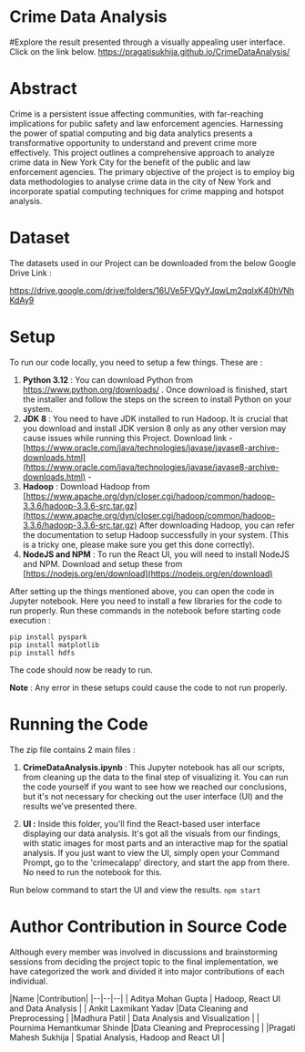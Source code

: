﻿# Crime Data Analysis

#Explore the result presented through a visually appealing user interface. Click on the link below.
https://pragatisukhija.github.io/CrimeDataAnalysis/


# Abstract

Crime is a persistent issue affecting communities, with far-reaching implications for public safety and law enforcement agencies. Harnessing the power of spatial computing and big data analytics presents a transformative opportunity to understand and prevent crime more effectively. This project outlines a comprehensive approach to analyze crime data in New York City for the benefit of the public and law enforcement agencies. The primary objective of the project is to employ big data methodologies to analyse crime data in the city of New York and incorporate spatial computing techniques for crime mapping and hotspot analysis.

# Dataset

The datasets used in our Project can be downloaded from the below Google Drive Link :

https://drive.google.com/drive/folders/16UVe5FVQyYJqwLm2qqlxK40hVNhKdAy9

# Setup
To run our code locally, you need to setup a few things. These are : 

 1. **Python 3.12** : You can download Python from https://www.python.org/downloads/ . Once download is finished, start the installer and follow the steps on the screen to install Python on your system.
 2.  **JDK 8** :  You need to have JDK installed to run Hadoop. It is crucial that you download and install JDK version 8 only as any other version may cause issues while running this Project. Download link - [https://www.oracle.com/java/technologies/javase/javase8-archive-downloads.html](https://www.oracle.com/java/technologies/javase/javase8-archive-downloads.html) -
 3.  **Hadoop** : Download Hadoop from [https://www.apache.org/dyn/closer.cgi/hadoop/common/hadoop-3.3.6/hadoop-3.3.6-src.tar.gz](https://www.apache.org/dyn/closer.cgi/hadoop/common/hadoop-3.3.6/hadoop-3.3.6-src.tar.gz)
 After downloading Hadoop, you can refer the documentation to setup Hadoop successfully in your system. (This is a tricky one, please make sure you get this done correctly).
 4.  **NodeJS and NPM** : To run the React UI, you will need to install NodeJS and NPM. Download and setup these from [https://nodejs.org/en/download](https://nodejs.org/en/download)


After setting up the things mentioned above, you can open the code in Jupyter notebook. Here you need to install a few libraries for the code to run properly. Run these commands in the notebook before starting code execution : 

    pip install pyspark
    pip install matplotlib
    pip install hdfs

The code should now be ready to run. 

**Note** : Any error in these setups could cause the code to not run properly.
# Running the Code
The zip file contains 2 main files : 

 1. **CrimeDataAnalysis.ipynb** : This Jupyter notebook has all our scripts, from cleaning up the data to the final step of visualizing it. You can run the code yourself if you want to see how we reached our conclusions, but it's not necessary for checking out the user interface (UI) and the results we’ve presented there.

 2. **UI :** Inside this folder, you'll find the React-based user interface displaying our data analysis. It's got all the visuals from our findings, with static images for most parts and an interactive map for the spatial analysis. If you just want to view the UI, simply open your Command Prompt, go to the 'crimecalapp' directory, and start the app from there. No need to run the notebook for this.

Run below command to start the UI and view the results.
`npm start`

# Author Contribution in Source Code
Although every member was involved in discussions and brainstorming sessions from deciding the project topic to the final implementation, we have categorized the work and divided it into major contributions of each individual.

|Name  |Contribution| 
|--|--|--|
| Aditya Mohan Gupta  | Hadoop, React UI and Data Analysis |
|  Ankit Laxmikant Yadav |Data Cleaning and Preprocessing  |
|Madhura Patil  | Data Analysis and Visualization |
|   Pournima Hemantkumar Shinde |Data Cleaning and Preprocessing  |
|Pragati Mahesh Sukhija  | Spatial Analysis, Hadoop and React UI |
